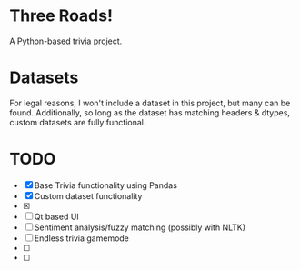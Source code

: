 # Three Roads!
A Python-based trivia project.

# Datasets
For legal reasons, I won't include a dataset in this project, but many can be found. 
Additionally, so long as the dataset has matching headers & dtypes, custom datasets are fully functional.

# TODO
- [x] Base Trivia functionality using Pandas
- [x] Custom dataset functionality
- [x] 
- [ ] Qt based UI
- [ ] Sentiment analysis/fuzzy matching (possibly with NLTK)
- [ ] Endless trivia gamemode
- [ ] 
- [ ] 
